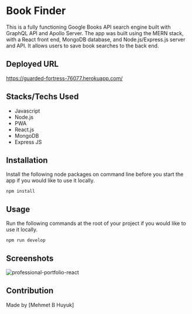 # Book Finder

 This is a fully functioning Google Books API search engine built with GraphQL API and  Apollo Server. The app was built using the MERN stack, with a React front end, MongoDB database, and Node.js/Express.js server and API. It allows users to save book searches to the back end.

## Deployed URL

https://guarded-fortress-76077.herokuapp.com/

 ## Stacks/Techs Used
* Javascript
* Node.js
* PWA
* React.js
* MongoDB
* Express JS


## Installation

Install the following node packages on command line before you start the app if you would like to use it locally.
  

`npm install`
  
## Usage   
  
Run the following commands at the root of your project if you would like to use it locally.

`npm run develop`


## Screenshots
![professional-portfolio-react](.client/src/assets/screenshot1.png)




## Contribution
Made by [Mehmet B Huyuk]
